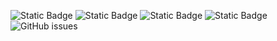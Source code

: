 ![Static Badge](https://img.shields.io/badge/blacklists-60-000000) ![Static Badge](https://img.shields.io/badge/blacklisted-3051840-cc0000) ![Static Badge](https://img.shields.io/badge/whitelisted-2244-00CC00) ![Static Badge](https://img.shields.io/badge/streaming_blacklist-28107-000000) ![GitHub issues](https://img.shields.io/github/issues/fabriziosalmi/blacklists)
